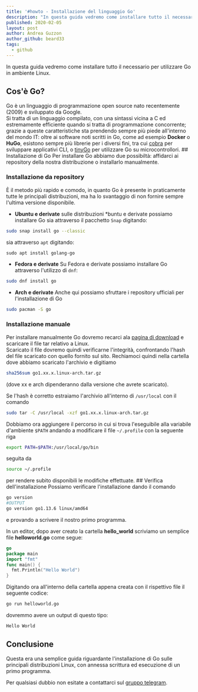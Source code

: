 ```yaml
---
title: '#howto - Installazione del linguaggio Go'
description: "In questa guida vedremo come installare tutto il necessario per utilizzare Go in ambiente Linux."
published: 2020-02-05
layout: post
author: Andrea Guzzon
author_github: beard33
tags:
  - github
---
```

In questa guida vedremo come installare tutto il necessario per utilizzare Go in ambiente Linux.  
## Cos'è Go? 
Go è un linguaggio di programmazione open source nato recentemente (2009) e sviluppato da Google.  
Si tratta di un linguaggio compilato, con una sintassi vicina a C ed estremamente efficiente quando si tratta di programmazione concorrente; grazie a queste caratteristiche sta prendendo sempre più piede all'interno del mondo IT: oltre ai software noti scritti in Go, come ad esempio **Docker** o **HuGo**, esistono sempre più librerie per i diversi fini, tra cui [cobra](https://github.com/spf13/cobra) per sviluppare applicativi CLI, o [tinyGo](https://tinygo.org) per utilizzare Go su microcontrollori. ## Installazione di Go Per installare Go abbiamo due possibiltà: affidarci ai repository della nostra distribuzione o installarlo manualmente.  
### Installazione da repository 
È il metodo più rapido e comodo, in quanto Go è presente in praticamente tutte le principali distribuzioni, ma ha lo svantaggio di non fornire sempre l'ultima versione disponibile.  

* **Ubuntu e derivate** 
sulle distribuzioni *buntu e derivate possiamo installare Go sia attraverso il pacchetto `Snap` digitando:

```bash
sudo snap install go --classic
``` 

sia attraverso `apt` digitando:

```
sudo apt install golang-go
``` 

* **Fedora e derivate** 
Su Fedora e derivate possiamo installare Go attraverso l'utilizzo di `dnf`:

```bash
sudo dnf install go
``` 

* **Arch e derivate** 
Anche qui possiamo sfruttare i repository ufficiali per l'installazione di Go 

```bash
sudo pacman -S go
```

### Installazione manuale 
Per installare manualmente Go dovremo recarci ala [pagina di download](https://golang.org/dl/) e scaricare il file tar relativo a Linux.  
Scaricato il file dovremo quindi verificarne l'integrità, confrontando l'hash del file scaricato con quello fornito sul sito. Rechiamoci quindi nella cartella dove abbiamo scaricato l'archivio e digitiamo 
```bash
sha256sum go1.xx.x.linux-arch.tar.gz
```
(dove xx e arch dipenderanno dalla versione che avrete scaricato). 

Se l'hash è corretto estraiamo l'archivio all'interno di `/usr/local` con il comando
```bash
sudo tar -C /usr/local -xzf go1.xx.x.linux-arch.tar.gz
``` 

Dobbiamo ora aggiungere il percorso in cui si trova l'eseguibile alla variabile d'ambiente `$PATH` andando a modificare il file `~/.profile` con la seguente riga 

```bash 
export PATH=$PATH:/usr/local/go/bin
``` 
seguita da

```bash
source ~/.profile
```
per rendere subito disponibili le modifiche effettuate. ## Verifica dell'installazione Possiamo verificare l'installazione dando il comando

```bash
go version 
#OUTPUT 
go version go1.13.6 linux/amd64
```
e provando a scrivere il nostro primo programma. 

In un editor, dopo aver creato la cartella **hello_world** scriviamo un semplice file **helloworld.go** come segue:

```go
go 
package main 
import "fmt" 
func main() { 
  fmt.Println("Hello World") 
}
```

Digitando ora all'interno della cartella appena creata con il rispettivo file il seguente codice: 
```bash
go run helloworld.go
```
dovremmo avere un output di questo tipo:
```bash
Hello World
``` 

## Conclusione 
Questa era una semplice guida riguardante l'installazione di Go sulle principali distribuzioni Linux, con annessa scrittura ed esecuzione di un primo programma.  

Per qualsiasi dubbio non esitate a contattarci sul [gruppo telegram](https://linuxhub.it/t.me/linuxpeople).